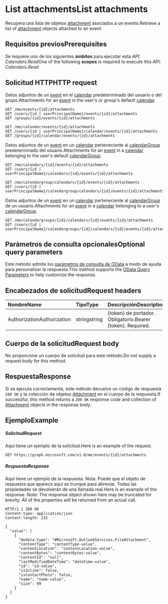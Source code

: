 # <a name="list-attachments"></a><span data-ttu-id="66d31-101">List attachments</span><span class="sxs-lookup"><span data-stu-id="66d31-101">List attachments</span></span>

<span data-ttu-id="66d31-102">Recupera una lista de objetos [attachment](../resources/attachment.md) asociados a un evento.</span><span class="sxs-lookup"><span data-stu-id="66d31-102">Retrieve a list of [attachment](../resources/attachment.md) objects attached to an event.</span></span>
## <a name="prerequisites"></a><span data-ttu-id="66d31-103">Requisitos previos</span><span class="sxs-lookup"><span data-stu-id="66d31-103">Prerequisites</span></span>
<span data-ttu-id="66d31-104">Se requiere uno de los siguientes **ámbitos** para ejecutar esta API: *Calendars.Read*</span><span class="sxs-lookup"><span data-stu-id="66d31-104">One of the following **scopes** is required to execute this API: *Calendars.Read*</span></span> 
## <a name="http-request"></a><span data-ttu-id="66d31-105">Solicitud HTTP</span><span class="sxs-lookup"><span data-stu-id="66d31-105">HTTP request</span></span>
<!-- { "blockType": "ignored" } -->
<span data-ttu-id="66d31-106">Datos adjuntos de un [event](../resources/event.md) en el [calendar](../resources/calendar.md) predeterminado del usuario o del grupo.</span><span class="sxs-lookup"><span data-stu-id="66d31-106">Attachments for an [event](../resources/event.md) in the user's or group's default [calendar](../resources/calendar.md).</span></span>
```http
GET /me/events/{id}/attachments
GET /users/{id | userPrincipalName}/events/{id}/attachments
GET /groups/{id}/events/{id}/attachments

GET /me/calendar/events/{id}/attachments
GET /users/{id | userPrincipalName}/calendar/events/{id}/attachments
GET /groups/{id}/calendar/events/{id}/attachments
```
<span data-ttu-id="66d31-107">Datos adjuntos de un [event](../resources/event.md) en un [calendar](../resources/calendar.md) perteneciente al [calendarGroup](../resources/calendargroup.md) predeterminado del usuario.</span><span class="sxs-lookup"><span data-stu-id="66d31-107">Attachments for an [event](../resources/event.md) in a [calendar](../resources/calendar.md) belonging to the user's default [calendarGroup](../resources/calendargroup.md).</span></span>
```http
GET /me/calendars/{id}/events/{id}/attachments
GET /users/{id | userPrincipalName}/calendars/{id}/events/{id}/attachments

GET /me/calendargroup/calendars/{id}/events/{id}/attachments
GET /users/{id | userPrincipalName}/calendargroup/calendars/{id}/events/{id}/attachments
```
<span data-ttu-id="66d31-108">Datos adjuntos de un [event](../resources/event.md) en un [calendar](../resources/calendar.md) perteneciente al [calendarGroup](../resources/calendargroup.md) de un usuario.</span><span class="sxs-lookup"><span data-stu-id="66d31-108">Attachments for an [event](../resources/event.md) in a [calendar](../resources/calendar.md) belonging to a user's [calendarGroup](../resources/calendargroup.md).</span></span>
```http
GET /me/calendargroups/{id}/calendars/{id}/events/{id}/attachments
GET /users/{id | userPrincipalName}/calendargroups/{id}/calendars/{id}/events/{id}/attachments
```
## <a name="optional-query-parameters"></a><span data-ttu-id="66d31-109">Parámetros de consulta opcionales</span><span class="sxs-lookup"><span data-stu-id="66d31-109">Optional query parameters</span></span>
<span data-ttu-id="66d31-110">Este método admite los [parámetros de consulta de OData](http://developer.microsoft.com/en-us/graph/docs/overview/query_parameters) a modo de ayuda para personalizar la respuesta.</span><span class="sxs-lookup"><span data-stu-id="66d31-110">This method supports the [OData Query Parameters](http://developer.microsoft.com/en-us/graph/docs/overview/query_parameters) to help customize the response.</span></span>
## <a name="request-headers"></a><span data-ttu-id="66d31-111">Encabezados de solicitud</span><span class="sxs-lookup"><span data-stu-id="66d31-111">Request headers</span></span>
| <span data-ttu-id="66d31-112">Nombre</span><span class="sxs-lookup"><span data-stu-id="66d31-112">Name</span></span>       | <span data-ttu-id="66d31-113">Tipo</span><span class="sxs-lookup"><span data-stu-id="66d31-113">Type</span></span> | <span data-ttu-id="66d31-114">Descripción</span><span class="sxs-lookup"><span data-stu-id="66d31-114">Description</span></span>|
|:-----------|:------|:----------|
| <span data-ttu-id="66d31-115">Authorization</span><span class="sxs-lookup"><span data-stu-id="66d31-115">Authorization</span></span>  | <span data-ttu-id="66d31-116">string</span><span class="sxs-lookup"><span data-stu-id="66d31-116">string</span></span>  | <span data-ttu-id="66d31-p101">{token} de portador. Obligatorio.</span><span class="sxs-lookup"><span data-stu-id="66d31-p101">Bearer {token}. Required.</span></span> |

## <a name="request-body"></a><span data-ttu-id="66d31-119">Cuerpo de la solicitud</span><span class="sxs-lookup"><span data-stu-id="66d31-119">Request body</span></span>
<span data-ttu-id="66d31-120">No proporcione un cuerpo de solicitud para este método.</span><span class="sxs-lookup"><span data-stu-id="66d31-120">Do not supply a request body for this method.</span></span>

## <a name="response"></a><span data-ttu-id="66d31-121">Respuesta</span><span class="sxs-lookup"><span data-stu-id="66d31-121">Response</span></span>

<span data-ttu-id="66d31-122">Si se ejecuta correctamente, este método devuelve un código de respuesta `200 OK` y la colección de objetos [Attachment](../resources/attachment.md) en el cuerpo de la respuesta.</span><span class="sxs-lookup"><span data-stu-id="66d31-122">If successful, this method returns a `200 OK` response code and collection of [Attachment](../resources/attachment.md) objects in the response body.</span></span>
## <a name="example"></a><span data-ttu-id="66d31-123">Ejemplo</span><span class="sxs-lookup"><span data-stu-id="66d31-123">Example</span></span>
##### <a name="request"></a><span data-ttu-id="66d31-124">Solicitud</span><span class="sxs-lookup"><span data-stu-id="66d31-124">Request</span></span>
<span data-ttu-id="66d31-125">Aquí tiene un ejemplo de la solicitud.</span><span class="sxs-lookup"><span data-stu-id="66d31-125">Here is an example of the request.</span></span>
<!-- {
  "blockType": "request",
  "name": "get_attachments"
}-->
```http
GET https://graph.microsoft.com/v1.0/me/events/{id}/attachments
```
##### <a name="response"></a><span data-ttu-id="66d31-126">Respuesta</span><span class="sxs-lookup"><span data-stu-id="66d31-126">Response</span></span>
<span data-ttu-id="66d31-p102">Aquí tiene un ejemplo de la respuesta. Nota: Puede que el objeto de respuesta que aparece aquí se trunque para abreviar. Todas las propiedades se devolverán de una llamada real.</span><span class="sxs-lookup"><span data-stu-id="66d31-p102">Here is an example of the response. Note: The response object shown here may be truncated for brevity. All of the properties will be returned from an actual call.</span></span>
<!-- {
  "blockType": "response",
  "truncated": true,
  "@odata.type": "microsoft.graph.attachment",
  "isCollection": true
} -->
```http
HTTP/1.1 200 OK
Content-type: application/json
Content-length: 215

{
  "value": [
    {
      "@odata.type": "#Microsoft.OutlookServices.FileAttachment",
      "contentType": "contentType-value",
      "contentLocation": "contentLocation-value",
      "contentBytes": "contentBytes-value",
      "contentId": "null",
      "lastModifiedDateTime": "datetime-value",
      "id": "id-value",
      "isInline": false,
      "isContactPhoto": false,
      "name": "name-value",
      "size": 99
    }
  ]
}
```

<!-- uuid: 8fcb5dbc-d5aa-4681-8e31-b001d5168d79
2015-10-25 14:57:30 UTC -->
<!-- {
  "type": "#page.annotation",
  "description": "List attachments",
  "keywords": "",
  "section": "documentation",
  "tocPath": ""
}-->